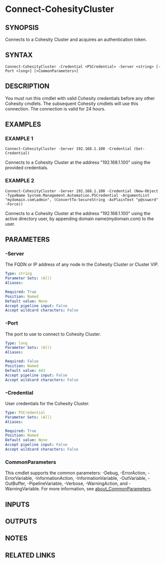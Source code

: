 # Connect-CohesityCluster

## SYNOPSIS
Connects to a Cohesity Cluster and acquires an authentication token.

## SYNTAX

```
Connect-CohesityCluster -Credential <PSCredential> -Server <string> [-Port <long>] [<CommonParameters>]
```

## DESCRIPTION
You must run this cmdlet with valid Cohesity credentials before any other Cohesity cmdlets.
The subsequent Cohesity cmdlets will use this connection.
The connection is valid for 24 hours.

## EXAMPLES

### EXAMPLE 1
```
Connect-CohesityCluster -Server 192.168.1.100 -Credential (Get-Credential)
```

Connects to a Cohesity Cluster at the address "192.168.1.100" using the provided credentials.

### EXAMPLE 2
```
Connect-CohesityCluster -Server 192.168.1.100 -Credential (New-Object -TypeName System.Management.Automation.PSCredential -ArgumentList "mydomain.com\admin", (ConvertTo-SecureString -AsPlainText "p@ssword" -Force))
```
Connects to a Cohesity Cluster at the address "192.168.1.100" using the active directory user, by appending domain name(mydomain.com) to the user.

## PARAMETERS

### -Server
The FQDN or IP address of any node in the Cohesity Cluster or Cluster VIP.

```yaml
Type: string
Parameter Sets: (All)
Aliases:

Required: True
Position: Named
Default value: None
Accept pipeline input: False
Accept wildcard characters: False
```

### -Port
The port to use to connect to Cohesity Cluster.

```yaml
Type: long
Parameter Sets: (All)
Aliases:

Required: False
Position: Named
Default value: 443
Accept pipeline input: False
Accept wildcard characters: False
```

### -Credential
User credentials for the Cohesity Cluster.

```yaml
Type: PSCredential
Parameter Sets: (All)
Aliases:

Required: True
Position: Named
Default value: None
Accept pipeline input: False
Accept wildcard characters: False
```

### CommonParameters
This cmdlet supports the common parameters: -Debug, -ErrorAction, -ErrorVariable, -InformationAction, -InformationVariable, -OutVariable, -OutBuffer, -PipelineVariable, -Verbose, -WarningAction, and -WarningVariable. For more information, see [about_CommonParameters](http://go.microsoft.com/fwlink/?LinkID=113216).

## INPUTS

## OUTPUTS

## NOTES

## RELATED LINKS
